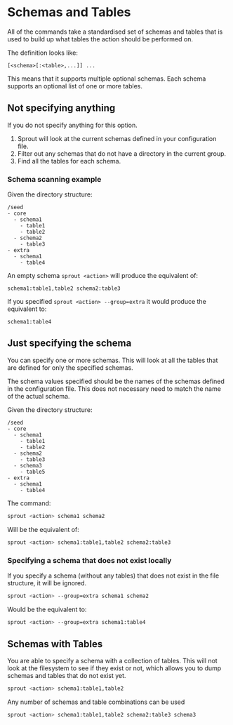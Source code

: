 # Schemas and Tables

All of the commands take a standardised set of schemas and tables that is used to build up what tables the action should
be performed on.

The definition looks like:

```text
[<schema>[:<table>,...]] ...
```

This means that it supports multiple optional schemas. Each schema supports an optional list of one or more tables.

## Not specifying anything

If you do not specify anything for this option.

1. Sprout will look at the current schemas defined in your configuration file.
1. Filter out any schemas that do not have a directory in the current group.
1. Find all the tables for each schema.

### Schema scanning example

Given the directory structure:

```text
/seed
- core
  - schema1
    - table1
    - table2
  - schema2
    - table3
- extra
  - schema1
    - table4
```

An empty schema `sprout <action>` will produce the equivalent of:

```text
schema1:table1,table2 schema2:table3
```

If you specified `sprout <action> --group=extra` it would produce the equivalent to:

```text
schema1:table4
```

## Just specifying the schema

You can specify one or more schemas. This will look at all the tables that are defined for only the specified schemas.

The schema values specified should be the names of the schemas defined in the configuration file.
This does not necessary need to match the name of the actual schema.

Given the directory structure:

```text
/seed
- core
  - schema1
    - table1
    - table2
  - schema2
    - table3
  - schema3
    - table5
- extra
  - schema1
    - table4
```

The command:

```bash
sprout <action> schema1 schema2
```

Will be the equivalent of:

```bash
sprout <action> schema1:table1,table2 schema2:table3
```

### Specifying a schema that does not exist locally

If you specify a schema (without any tables) that does not exist in the file structure, it will be ignored.

```bash
sprout <action> --group=extra schema1 schema2
```

Would be the equivalent to:

```bash
sprout <action> --group=extra schema1:table4
```

## Schemas with Tables

You are able to specify a schema with a collection of tables. This will not look at the filesystem to see if they exist
or not, which allows you to dump schemas and tables that do not exist yet.

```bash
sprout <action> schema1:table1,table2
```

Any number of schemas and table combinations can be used

```bash
sprout <action> schema1:table1,table2 schema2:table3 schema3
```

